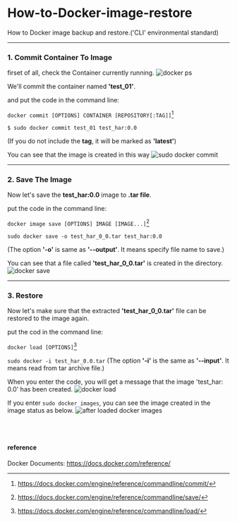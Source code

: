 # How-to-Docker-image-restore
How to Docker image backup and restore.('CLI' environmental standard)


***
### 1. Commit Container To Image

firset of all, check the Container currently running.
![docker ps](https://user-images.githubusercontent.com/51101183/58443540-6b95c680-812d-11e9-9ed5-f6ce3e1ebe1c.PNG)

We'll commit the container named __'test_01'__.

and put the code in the command line:


```docker commit [OPTIONS] CONTAINER [REPOSITORY[:TAG]]```[^1]

```
$ sudo docker commit test_01 test_har:0.0
```
(If you do not include the __tag__, it will be marked as __'latest'__)


You can see that the image is created in this way
![sudo docker commit](https://user-images.githubusercontent.com/51101183/58444244-45265a00-8132-11e9-9f0e-8686b8622b6c.PNG)


***
### 2. Save The Image

Now let's save the __test_har:0.0__ image to __.tar file__.

put the code in the command line:

```docker image save [OPTIONS] IMAGE [IMAGE...]```[^2]

```
sudo docker save -o test_har_0_0.tar test_har:0.0
```
(The option __'-o'__ is same as __'--output'__. It means specify file name to save.)

You can see that a file called __'test_har_0_0.tar'__ is created in the directory.
![docker save](https://user-images.githubusercontent.com/51101183/58445600-35117900-8138-11e9-8ff7-afd4d3e2473d.PNG)



***
### 3. Restore

Now let's make sure that the extracted __'test_har_0_0.tar'__ file can be restored to the image again.

put the cod in the command line:

```docker load [OPTIONS]```[^3]

```sudo docker -i test_har_0.0.tar```
(The option __'-i'__ is the same as __'--input'__. It means read from tar archive file.) 

When you enter the code, you will get a message that the image 'test_har: 0.0' has been created.
![docker load](https://user-images.githubusercontent.com/51101183/58445183-a4866900-8136-11e9-85eb-b4c719cfecd5.PNG)

If you enter ```sudo docker images```, 
you can see the image created in the image status as below.
![after loaded docker images](https://user-images.githubusercontent.com/51101183/58445404-7e14fd80-8137-11e9-961b-b309c71fac26.PNG)


<br><br>
#### reference
Docker Documents: <https://docs.docker.com/reference/>

[^1]: <https://docs.docker.com/engine/reference/commandline/commit/>
[^2]: <https://docs.docker.com/engine/reference/commandline/save/>
[^3]: <https://docs.docker.com/engine/reference/commandline/load/>



